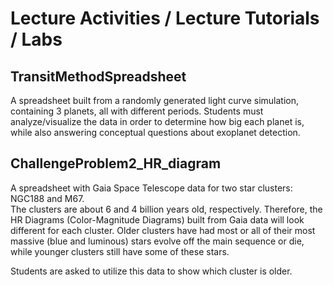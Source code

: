 # Lecture Activities / Lecture Tutorials / Labs

## TransitMethodSpreadsheet

A spreadsheet built from a randomly generated light curve simulation, containing 3
planets, all with different periods.  Students must analyze/visualize the data
in order to determine how big each planet is, while also answering conceptual
questions about exoplanet detection. 


## ChallengeProblem2_HR_diagram

A spreadsheet with Gaia Space Telescope data for two star clusters: NGC188 and M67.  
The clusters are about 6 and 4 billion years old, respectively.  Therefore, the
HR Diagrams (Color-Magnitude Diagrams) built from Gaia data will look different
for each cluster.  Older clusters have had most or all of their most massive 
(blue and luminous) stars evolve off the main sequence or die, while younger
clusters still have some of these stars.  

Students are asked to utilize this data to show which cluster is older.
